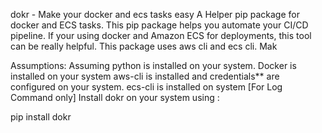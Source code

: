 dokr - Make your docker and ecs tasks easy
A Helper pip package for docker and ECS tasks. This pip package helps you automate your CI/CD pipeline. If your using docker and Amazon ECS for deployments, this tool can be really helpful. This package uses aws cli and ecs cli. Mak

Assumptions:
Assuming python is installed on your system.
Docker is installed on your system
aws-cli is installed and credentials** are configured on your system.
ecs-cli is installed on system [For Log Command only]
Install dokr on your system using :

pip install dokr
